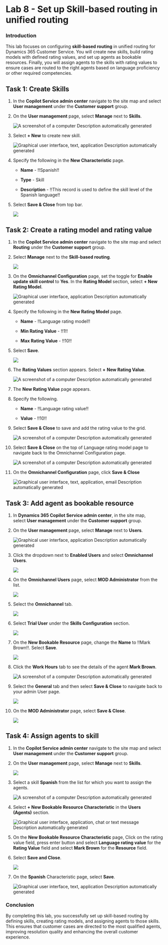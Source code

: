 # Lab 8 - Set up Skill-based routing in unified routing

### Introduction

This lab focuses on configuring **skill-based routing** in unified
routing for Dynamics 365 Customer Service. You will create new skills,
build rating models with defined rating values, and set up agents as
bookable resources. Finally, you will assign agents to the skills with
rating values to ensure cases are routed to the right agents based on
language proficiency or other required competencies.

## Task 1: Create Skills

1.  In the **Copilot Service admin center** navigate to the site map and
    select **User management** under the **Customer support** group.

2.  On the **User management** page, select **Manage** next to
    **Skills**.

    ![A screenshot of a computer Description automatically
  generated](./media/image1.png)

3.  Select **+ New** to create new skill.

    ![Graphical user interface, text, application Description
  automatically generated](./media/image2.png)

4.  Specify the following in the **New Characteristic** page.

    - **Name** - !!Spanish!!

    - **Type** - Skill

    - **Description** - !!This record is used to define the skill level of
      the Spanish language!!

5.  Select **Save & Close** from top bar.

    ![](./media/image3.png)

## Task 2: Create a rating model and rating value

1.  In the **Copilot Service admin center** navigate to the site map and
    select **Routing** under the **Customer support** group.

2.  Select **Manage** next to the **Skill-based routing**.

    ![](./media/image4.png)

3.  On the **Omnichannel Configuration** page, set the toggle for
    **Enable update skill control** to **Yes**. In the **Rating
    Model** section, select **+ New Rating Model**.

    ![Graphical user interface, application Description automatically
  generated](./media/image5.png)

4.  Specify the following in the **New Rating Model** page.

    - **Name** - !!Language rating model!!

    - **Min Rating Value** - !!1!!

    - **Max Rating Value** - !!10!!

5.  Select **Save**.

    ![](./media/image6.png)

6.  The **Rating Values** section appears. Select **+** **New Rating
    Value**.

    ![A screenshot of a computer Description automatically
  generated](./media/image7.png)

7.  The **New Rating Value** page appears.

8.  Specify the following.

    - **Name** - !!Language rating value!!

    - **Value** - !!10!!

9.  Select **Save & Close** to save and add the rating value to the
    grid.

    ![A screenshot of a computer Description automatically
  generated](./media/image8.png)

10. Select **Save & Close** on the top of Language rating model page to
    navigate back to the Omnichannel Configuration page.

    ![A screenshot of a computer Description automatically
  generated](./media/image9.png)

11. On the **Omnichannel Configuration** page, click **Save & Close**

    ![Graphical user interface, text, application, email Description
  automatically generated](./media/image10.png)

## Task 3: Add agent as bookable resource

1.  In **Dynamics 365 Copilot Service admin center**, in the site map,
    select **User management** under the **Customer support** group.

2.  On the **User management** page, select **Manage** next
    to **Users**.

    ![Graphical user interface, application Description automatically
  generated](./media/image11.png)

3.  Click the dropdown next to **Enabled Users** and select
    **Omnichannel Users**.

    ![](./media/image12.png)

4.  On the **Omnichannel Users** page, select **MOD Administrator** from
    the list.

    ![](./media/image13.png)

5.  Select the **Omnichannel** tab.

    ![](./media/image14.png)

6.  Select **Trial User** under the **Skills Configuration** section.

    ![](./media/image15.png)

7.  On the **New Bookable Resource** page, change the **Name** to !!Mark
    Brown!!. Select **Save**.

    ![](./media/image16.png)

8.  Click the **Work Hours** tab to see the details of the agent **Mark
    Brown**.

    ![A screenshot of a computer Description automatically
  generated](./media/image17.png)

9.  Select the **General** tab and then select **Save & Close** to
    navigate back to your admin User page.

    ![](./media/image18.png)

10. On the **MOD Administrator** page, select **Save & Close**.

    ![](./media/image19.png)

## Task 4: Assign agents to skill

1.  In the **Copilot Service admin center** navigate to the site map and
    select **User management** under the **Customer support** group.

2.  On the **User management** page, select **Manage** next
    to **Skills**.

    ![](./media/image1.png)

3.  Select a skill **Spanish** from the list for which you want to
    assign the agents.

    ![A screenshot of a computer Description automatically
  generated](./media/image20.png)

4.  Select **+ New Bookable Resource Characteristic** in the **Users
    (Agents)** section.

    ![Graphical user interface, application, chat or text message
  Description automatically generated](./media/image21.png)

5.  On the **New Bookable Resource Characteristic** page, Click on the
    rating value field, press enter button and select **Language rating
    value** for the **Rating Value** field and select **Mark Brown** for
    the **Resource** field.

6.  Select **Save and Close**.

    ![](./media/image22.png)

7.  On the **Spanish** Characteristic page, select **Save**.

    ![Graphical user interface, text, application Description
  automatically generated](./media/image23.png)

### Conclusion

By completing this lab, you successfully set up skill-based routing by
defining skills, creating rating models, and assigning agents to those
skills. This ensures that customer cases are directed to the most
qualified agents, improving resolution quality and enhancing the overall
customer experience.
